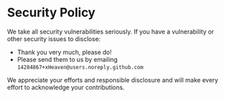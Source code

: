 # Security Policy

We take all security vulnerabilities seriously.
If you have a vulnerability or other security issues to disclose:

- Thank you very much, please do!
- Please send them to us by emailing `14284867+xHeaven@users.noreply.github.com`

We appreciate your efforts and responsible disclosure and will make every effort to acknowledge your contributions.
